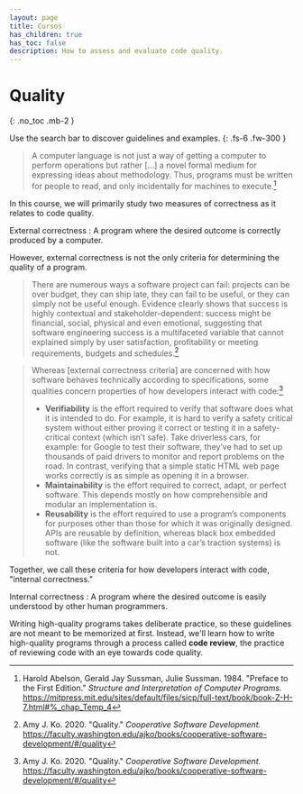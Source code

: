 ```yaml
---
layout: page
title: Cursos
has_children: true
has_toc: false
description: How to assess and evaluate code quality.
---
```


# Quality
{: .no_toc .mb-2 }

Use the search bar to discover guidelines and examples.
{: .fs-6 .fw-300 }

> A computer language is not just a way of getting a computer to perform operations but rather [...] a novel formal medium for expressing ideas about methodology. Thus, programs must be written for people to read, and only incidentally for machines to execute.[^1]

[^1]: Harold Abelson, Gerald Jay Sussman, Julie Sussman. 1984. "Preface to the First Edition." *Structure and Interpretation of Computer Programs.* <https://mitpress.mit.edu/sites/default/files/sicp/full-text/book/book-Z-H-7.html#%_chap_Temp_4>

In this course, we will primarily study two measures of correctness as it relates to code quality.

External correctness
: A program where the desired outcome is correctly produced by a computer.

However, external correctness is not the only criteria for determining the quality of a program.

> There are numerous ways a software project can fail: projects can be over budget, they can ship late, they can fail to be useful, or they can simply not be useful enough. Evidence clearly shows that success is highly contextual and stakeholder-dependent: success might be financial, social, physical and even emotional, suggesting that software engineering success is a multifaceted variable that cannot explained simply by user satisfaction, profitability or meeting requirements, budgets and schedules.[^2]

[^2]: Amy J. Ko. 2020. "Quality." *Cooperative Software Development.* <https://faculty.washington.edu/ajko/books/cooperative-software-development/#/quality>

> Whereas [external correctness criteria] are concerned with how software behaves technically according to specifications, some qualities concern properties of how developers interact with code:[^2]
>
> - **Verifiability** is the effort required to verify that software does what it is intended to do. For example, it is hard to verify a safety critical system without either proving it correct or testing it in a safety-critical context (which isn’t safe). Take driverless cars, for example: for Google to test their software, they’ve had to set up thousands of paid drivers to monitor and report problems on the road. In contrast, verifying that a simple static HTML web page works correctly is as simple as opening it in a browser.
> - **Maintainability** is the effort required to correct, adapt, or perfect software. This depends mostly on how comprehensible and modular an implementation is.
> - **Reusability** is the effort required to use a program’s components for purposes other than those for which it was originally designed. APIs are reusable by definition, whereas black box embedded software (like the software built into a car’s traction systems) is not.

Together, we call these criteria for how developers interact with code, "internal correctness."

Internal correctness
: A program where the desired outcome is easily understood by other human programmers.

Writing high-quality programs takes deliberate practice, so these guidelines are not meant to be memorized at first. Instead, we'll learn how to write high-quality programs through a process called **code review**, the practice of reviewing code with an eye towards code quality.
